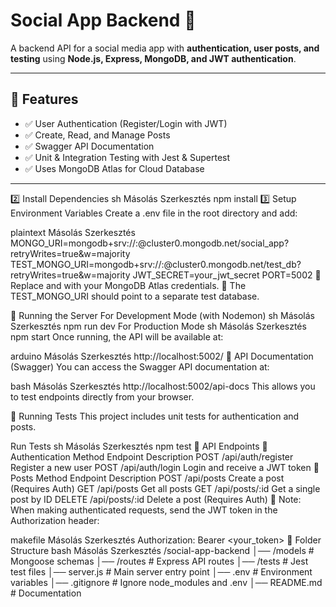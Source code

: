 # **Social App Backend 🚀**
A backend API for a social media app with **authentication, user posts, and testing** using **Node.js, Express, MongoDB, and JWT authentication**.

---

## **📌 Features**
- ✅ User Authentication (Register/Login with JWT)  
- ✅ Create, Read, and Manage Posts  
- ✅ Swagger API Documentation  
- ✅ Unit & Integration Testing with Jest & Supertest  
- ✅ Uses MongoDB Atlas for Cloud Database  

---
2️⃣ Install Dependencies
sh
Másolás
Szerkesztés
npm install
3️⃣ Setup Environment Variables
Create a .env file in the root directory and add:

plaintext
Másolás
Szerkesztés
MONGO_URI=mongodb+srv://<username>:<password>@cluster0.mongodb.net/social_app?retryWrites=true&w=majority
TEST_MONGO_URI=mongodb+srv://<username>:<password>@cluster0.mongodb.net/test_db?retryWrites=true&w=majority
JWT_SECRET=your_jwt_secret
PORT=5002
🔹 Replace <username> and <password> with your MongoDB Atlas credentials.
🔹 The TEST_MONGO_URI should point to a separate test database.

🚀 Running the Server
For Development Mode (with Nodemon)
sh
Másolás
Szerkesztés
npm run dev
For Production Mode
sh
Másolás
Szerkesztés
npm start
Once running, the API will be available at:

arduino
Másolás
Szerkesztés
http://localhost:5002/
📖 API Documentation (Swagger)
You can access the Swagger API documentation at:

bash
Másolás
Szerkesztés
http://localhost:5002/api-docs
This allows you to test endpoints directly from your browser.

🧪 Running Tests
This project includes unit tests for authentication and posts.

Run Tests
sh
Másolás
Szerkesztés
npm test
📌 API Endpoints
🔹 Authentication
Method	Endpoint	Description
POST	/api/auth/register	Register a new user
POST	/api/auth/login	Login and receive a JWT token
🔹 Posts
Method	Endpoint	Description
POST	/api/posts	Create a post (Requires Auth)
GET	/api/posts	Get all posts
GET	/api/posts/:id	Get a single post by ID
DELETE	/api/posts/:id	Delete a post (Requires Auth)
🔹 Note: When making authenticated requests, send the JWT token in the Authorization header:

makefile
Másolás
Szerkesztés
Authorization: Bearer <your_token>
📜 Folder Structure
bash
Másolás
Szerkesztés
/social-app-backend
│── /models        # Mongoose schemas
│── /routes        # Express API routes
│── /tests         # Jest test files
│── server.js      # Main server entry point
│── .env           # Environment variables
│── .gitignore     # Ignore node_modules and .env
│── README.md      # Documentation
